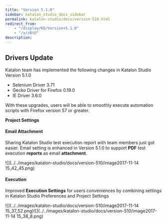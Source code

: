 ```yaml
---
title: "Version 5.1.0" 
sidebar: katalon_studio_docs_sidebar
permalink: katalon-studio/docs/version-510.html 
redirect_from:
    - "/display/KD/Version+5.1.0"
    - "/x/zBtO"
description: 
---
```

Drivers Update
--------------

Katalon team has implemented the following changes in Katalon Studio Version 5.1.0

*   Selenium Driver 3.71
*   Gecko Driver for Firefox 0.19.0
*   IE Driver 3.6.0

With these upgrades, users will be able to smoothly execute automation scripts with Firefox version 57 or greater. 

**Project Settings**

#### Email Attachment

Sharing Katalon Studio test execution report with team members just got easier. Email setting is enhanced in Version 5.1.0 to support **PDF** test execution **reports** as email **attachment**.

![](../../images/katalon-studio/docs/version-510/image2017-11-14 15_42_45.png)

#### Execution

Improved **Execution Settings** for users conveniences by combining settings in Katalon Studio Preferences and Project Settings

![](../../images/katalon-studio/docs/version-510/image2017-11-14 15_37_52.png)![](../../images/katalon-studio/docs/version-510/image2017-11-14 15_38_8.png)